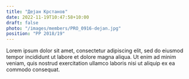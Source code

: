 ```yaml
---
title: "Дејан Крстанов"
date: 2022-11-19T10:47:58+10:00
draft: false
photo: "/images/members/PRO_0916-dejan.jpg"
position: "PP 2018/19"
---
```


Lorem ipsum dolor sit amet, consectetur adipiscing elit, sed do eiusmod tempor incididunt ut labore et dolore magna aliqua. Ut enim ad minim veniam, quis nostrud exercitation ullamco laboris nisi ut aliquip ex ea commodo consequat.